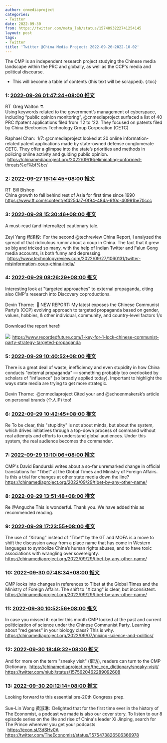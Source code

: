 ```yaml
---
author: cnmediaproject
categories:
- Twitter
date: 2022-09-30
from: https://twitter.com/meta_lab/status/1574093222741254145
layout: post
tags:
- Twitter
title: 'Twitter @China Media Project: 2022-09-26~2022-10-02'
---
```


The CMP is an independent research project studying the Chinese media landscape within the PRC and globally, as well as the CCP's media and political discourse. 

* This will become a table of contents (this text will be scrapped).
{:toc}

### 1: [2022-09-26 01:47:24+08:00 推文](https://twitter.com/meta_lab/status/1574093222741254145)

RT Greg Walton ⚗️<br>Using keywords related to the government’s management of cyberspace, including “public opinion monitoring”, @cnmediaproject surfaced a list of 40 PRC #patent applications filed from '12 to '22. They focused on patents filed by China Electronics Technology Group Corporation (CETC)<br><br>Raphael Chan: 1/7: @cnmediaproject looked at 20 online information-related patent applications made by state-owned defense conglomerate CETC. They offer a glimpse into the state’s priorities and methods in policing online activity and guiding public opinion.<br> <a href="https://chinamediaproject.org/2022/09/16/eliminating-unformed-threats%ef%bf%bc/" target="_blank" rel="noopener noreferrer">https://chinamediaproject.org/2022/09/16/eliminating-unformed-threats%ef%bf%bc/</a>

### 2: [2022-09-27 19:14:45+08:00 推文](https://twitter.com/niubi/status/1574719188228194304)

RT Bill Bishop<br>China growth to fall behind rest of Asia for first time since 1990 <a href="https://www.ft.com/content/ef425da7-0f94-484a-9f0c-40991be70ccc" target="_blank" rel="noopener noreferrer">https://www.ft.com/content/ef425da7-0f94-484a-9f0c-40991be70ccc</a>

### 3: [2022-09-28 15:30:46+08:00 推文](https://twitter.com/cnmediaproject/status/1575025207651143686)

A must-read (and internalize) cautionary tale.<br><br>Zeyi Yang 杨泽毅: For the second @techreview China Report, I analyzed the spread of that ridiculous rumor about a coup in China. The fact that it grew so big and tricked so many, with the help of Indian Twitter and Falun Gong media accounts, is both funny and depressing.<br> <a href="https://www.technologyreview.com/2022/09/27/1060131/twitter-misinformation-coup-china-india/" target="_blank" rel="noopener noreferrer">https://www.technologyreview.com/2022/09/27/1060131/twitter-misinformation-coup-china-india/</a>

### 4: [2022-09-29 08:26:29+08:00 推文](https://twitter.com/cnmediaproject/status/1575280820708732928)

Interesting look at "targeted approaches" to external propaganda, citing also CMP's research into Discovery coproductions.<br><br>Devin Thorne: 🚨 NEW REPORT: My latest exposes the Chinese Communist Party’s (CCP) evolving approach to targeted propaganda based on gender, values, hobbies, &amp; other individual, community, and country-level factors 1/x<br><br>Download the report here!:<br><br><img style="" src="https://pbs.twimg.com/media/FdwEDBUUYAAbPk6?format=jpg&amp;name=orig" referrerpolicy="no-referrer"> <a href="https://www.recordedfuture.com/1-key-for-1-lock-chinese-communist-party-strategy-targeted-propaganda" target="_blank" rel="noopener noreferrer">https://www.recordedfuture.com/1-key-for-1-lock-chinese-communist-party-strategy-targeted-propaganda</a>

### 5: [2022-09-29 10:40:52+08:00 推文](https://twitter.com/cnmediaproject/status/1575314640971911168)

There is a great deal of waste, inefficiency and even stupidity in how China conducts "external propaganda" — something probably too overlooked by scholars of "influence" (so broadly applied today). Important to highlight the ways state media are trying to get more strategic.<br><br>Devin Thorne: @cnmediaproject Cited your and @schoenmakersk’s article on personal brands (个人IP) too!<br>

### 6: [2022-09-29 10:42:45+08:00 推文](https://twitter.com/cnmediaproject/status/1575315111824494592)

Re To be clear, this "stupidity" is not about minds, but about the system, which drives initiatives through a top-down process of command without real attempts and efforts to understand global audiences. Under this system, the real audience becomes the commander.

### 7: [2022-09-29 13:10:06+08:00 推文](https://twitter.com/cnmediaproject/status/1575352195939434496)

CMP's David Bandurski writes about a so-far unremarked change in official translations for "Tibet" at the Global Times and Ministry of Foreign Affairs. Is this a trial for changes at other state media down the line? <a href="https://chinamediaproject.org/2022/09/29/tibet-by-any-other-name/" target="_blank" rel="noopener noreferrer">https://chinamediaproject.org/2022/09/29/tibet-by-any-other-name/</a>

### 8: [2022-09-29 13:51:48+08:00 推文](https://twitter.com/cnmediaproject/status/1575362689828028417)

Re @Anguche This is wonderful. Thank you. We have added this as recommended reading.

### 9: [2022-09-29 17:23:55+08:00 推文](https://twitter.com/cnmediaproject/status/1575416071183822848)

The use of “Xizang” instead of "Tibet" by the GT and MOFA is a move to shift the discussion away from a place name that has come in Western languages to symbolize China’s human rights abuses, and to have toxic associations with wrangling over sovereignty. <a href="https://chinamediaproject.org/2022/09/29/tibet-by-any-other-name/" target="_blank" rel="noopener noreferrer">https://chinamediaproject.org/2022/09/29/tibet-by-any-other-name/</a>

### 10: [2022-09-30 07:48:34+08:00 推文](https://twitter.com/cnmediaproject/status/1575633666986102785)

CMP looks into changes in references to Tibet at the Global Times and the Ministry of Foreign Affairs. The shift to "Xizang" is clear, but inconsistent. <a href="https://chinamediaproject.org/2022/09/29/tibet-by-any-other-name/" target="_blank" rel="noopener noreferrer">https://chinamediaproject.org/2022/09/29/tibet-by-any-other-name/</a>

### 11: [2022-09-30 10:52:56+08:00 推文](https://twitter.com/cnmediaproject/status/1575680064552738816)

In case you missed it: earlier this month CMP looked at the past and current politicization of science under the Chinese Communist Party. Learning about "red genes" in your biology class? This is why. <a href="https://chinamediaproject.org/2022/09/07/mixing-science-and-politics/" target="_blank" rel="noopener noreferrer">https://chinamediaproject.org/2022/09/07/mixing-science-and-politics/</a>

### 12: [2022-09-30 18:49:32+08:00 推文](https://twitter.com/cnmediaproject/status/1575800004501204992)

And for more on the term "sneaky visit" (窜访), readers can turn to the CMP Dictionary. <a href="https://chinamediaproject.org/the_ccp_dictionary/sneaky-visit/" target="_blank" rel="noopener noreferrer">https://chinamediaproject.org/the_ccp_dictionary/sneaky-visit/</a> <a href="https://twitter.com/niubi/status/1575620462289092608" target="_blank" rel="noopener noreferrer">https://twitter.com/niubi/status/1575620462289092608</a>

### 13: [2022-09-30 20:12:14+08:00 推文](https://twitter.com/cnmediaproject/status/1575820815513182209)

Looking forward to this essential pre-20th Congress prep.<br><br>Sue-Lin Wong 黄淑琳: Delighted that for the first time ever in the history of The Economist, a podcast we made is also our cover story. To listen to our 8 episode series on the life and rise of China's leader Xi Jinping, search for The Prince wherever you get your podcasts<br> <a href="https://econ.st/3dSHv0A" target="_blank" rel="noopener noreferrer">https://econ.st/3dSHv0A</a> <a href="https://twitter.com/TheEconomist/status/1575473826506366978" target="_blank" rel="noopener noreferrer">https://twitter.com/TheEconomist/status/1575473826506366978</a>


